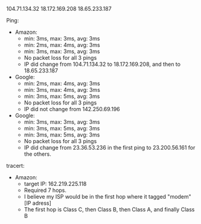 104.71.134.32
18.172.169.208
18.65.233.187

Ping:
* Amazon: 
  * min: 3ms, max: 3ms, avg: 3ms
  * min: 2ms, max: 4ms, avg: 3ms
  * min: 3ms, max: 3ms, avg: 3ms
  * No packet loss for all 3 pings
  * IP did change from 104.71.134.32 to 18.172.169.208, and then to 18.65.233.187 
* Google: 
  * min: 2ms, max: 4ms, avg: 3ms
  * min: 3ms, max: 4ms, avg: 3ms
  * min: 3ms, max: 5ms, avg: 3ms
  * No packet loss for all 3 pings
  * IP did not change from 142.250.69.196
* Google: 
  * min: 3ms, max: 3ms, avg: 3ms
  * min: 3ms, max: 5ms, avg: 3ms
  * min: 3ms, max: 5ms, avg: 3ms
  * No packet loss for all 3 pings
  * IP did change from 23.36.53.236 in the first ping to 23.200.56.161 for the others.

tracert:
* Amazon: 
  * target IP: 162.219.225.118
  * Required 7 hops.
  * I believe my ISP would be in the first hop where it tagged "modem" [IP adress]
  * The first hop is Class C, then Class B, then Class A, and finally Class B
